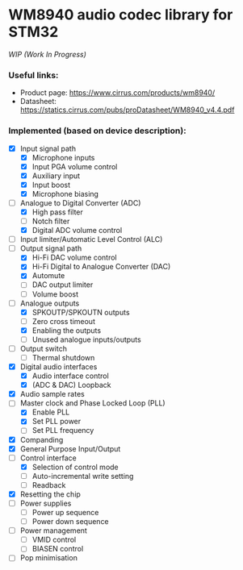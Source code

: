 WM8940 audio codec library for STM32
======================================

_WIP (Work In Progress)_

### Useful links:
- Product page: https://www.cirrus.com/products/wm8940/
- Datasheet: https://statics.cirrus.com/pubs/proDatasheet/WM8940_v4.4.pdf

### Implemented (based on device description):
- [X] Input signal path
    - [X] Microphone inputs
    - [X] Input PGA volume control
    - [X] Auxiliary input
    - [X] Input boost
    - [X] Microphone biasing
- [ ] Analogue to Digital Converter (ADC)
    - [X] High pass filter
    - [ ] Notch filter
    - [X] Digital ADC volume control
- [ ] Input limiter/Automatic Level Control (ALC)
- [ ] Output signal path
    - [X] Hi-Fi DAC volume control
    - [X] Hi-Fi Digital to Analogue Converter (DAC)
    - [X] Automute
    - [ ] DAC output limiter
    - [ ] Volume boost
- [ ] Analogue outputs
    - [X] SPKOUTP/SPKOUTN outputs
    - [ ] Zero cross timeout
    - [X] Enabling the outputs
    - [ ] Unused analogue inputs/outputs
- [ ] Output switch
    - [ ] Thermal shutdown
- [X] Digital audio interfaces
    - [X] Audio interface control
    - [X] (ADC & DAC) Loopback
- [X] Audio sample rates
- [ ] Master clock and Phase Locked Loop (PLL)
    - [X] Enable PLL
    - [X] Set PLL power
    - [ ] Set PLL frequency
- [X] Companding
- [X] General Purpose Input/Output
- [ ] Control interface
    - [X] Selection of control mode
    - [ ] Auto-incremental write setting
    - [ ] Readback
- [X] Resetting the chip
- [ ] Power supplies
    - [ ] Power up sequence
    - [ ] Power down sequence
- [ ] Power management
    - [ ] VMID control
    - [ ] BIASEN control
- [ ] Pop minimisation

